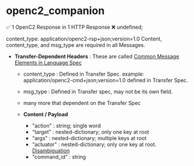 # openc2_companion


&#x2705; 1 OpenC2 Response in 1 HTTP Response      &#x274C; undefined;
 
content_type: application/openc2-rsp+json;version=1.0
Content, content_type, and msg_type are required in all Messages.
 

* **Transfer-Dependent Headers** : These are called [Common Message Elements in Language Spec](https://docs.oasis-open.org/openc2/oc2ls/v1.0/cs02/oc2ls-v1.0-cs02.html#32-message)
  * content_type : Defined in Transfer Spec. example: application/openc2-cmd+json;version=1.0 defined in Transfer Spec.
  * msg_type : Defined in Transfer spec, may not be its own field.
  * many more that dependent on the Transfer Spec
 
  * **Content / Payload**
    * "action" : string; single word
    * "target" : nested-dictionary; only one key at root
    * "args"  : nested-dictionary; multiple keys at root
    * "actuator" : nested-dictionary; only one key at root. [Disambiguation](/disambiguation/actuator.md)
    * "command_id" : string

